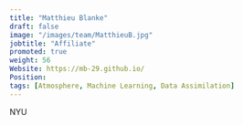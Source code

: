 ```yaml
---
title: "Matthieu Blanke"
draft: false
image: "/images/team/MatthieuB.jpg"
jobtitle: "Affiliate"
promoted: true
weight: 56
Website: https://mb-29.github.io/
Position:
tags: [Atmosphere, Machine Learning, Data Assimilation]
---
```



NYU
